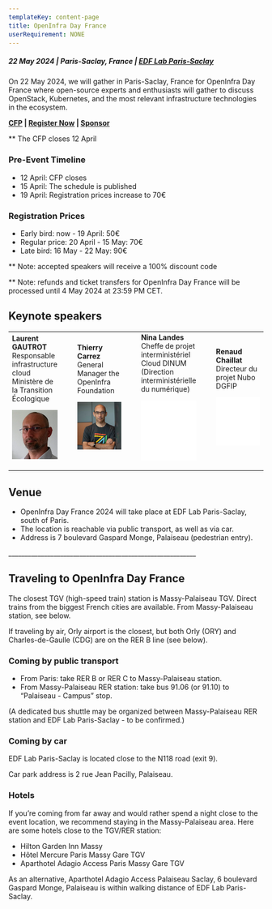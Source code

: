 ```yaml
---
templateKey: content-page
title: OpenInfra Day France
userRequirement: NONE
---
```

##### 22 May 2024 | Paris-Saclay, France | [EDF Lab Paris-Saclay](https://maps.app.goo.gl/sxxPmcTnYe4Dh3f18)

On 22 May 2024, we will gather in Paris-Saclay, France for OpenInfra Day France where open-source experts and enthusiasts will gather to discuss OpenStack, Kubernetes, and the most relevant infrastructure technologies in the ecosystem.

**[CFP](https://openinfrafoundation.formstack.com/forms/2024_openinfra_days_france_cfp) | [Register Now](https://oideurope2024.openinfra.dev/#registration=1) | [Sponsor](https://openinfra.dev/events/sponsorship#France)**

\*\* The CFP closes 12 April

### Pre-Event Timeline

* 12 April: CFP closes
* 15 April: The schedule is published
* 19 April: Registration prices increase to 70€

### Registration Prices

* Early bird: now - 19 April: 50€
* Regular price: 20 April - 15 May: 70€
* Late bird: 16 May - 22 May: 90€

\*\* Note: accepted speakers will receive a 100% discount code

\*\* Note: refunds and ticket transfers for OpenInfra Day France will be processed until 4 May 2024 at 23:59 PM CET.

## Keynote speakers

<table><tr><td style="width:20%"><b>Laurent GAUTROT</b><br/>Responsable infrastructure cloud Ministère de la Transition Écologique<br/>

![Laurent Gautrot](laurent-300.jpg)

</td><td  style="width:5%">&nbsp;</td><td  style="width:20%"><b>Thierry Carrez</b><br/>General Manager the OpenInfra Foundation<br/>

![Thierry Carrez](thierrycarrez-300.jpg)

</td><td  style="width:5%">&nbsp;</td><td style="width:20%"><b>Nina Landes</b><br/>
Cheffe de projet interministériel Cloud DINUM (Direction interministérielle du numérique)<br/>

![](300blank.png)

</td><td  style="width:5%">&nbsp;</td><td  style="width:20%"><b>Renaud Chaillat</b><br/>
Directeur du projet Nubo DGFIP<br/>

![](300blank.png)

</td></tr></table>

## Venue

* OpenInfra Day France 2024 will take place at EDF Lab Paris-Saclay, south of Paris.
* The location is reachable via public transport, as well as via car.
* Address is 7 boulevard Gaspard Monge, Palaiseau (pedestrian entry).

\_\_\_\_\_\_\_\_\_\_\_\_\_\_\_\_\_\_\_\_\_\_\_\_\_\_\_\_\_\_\_\_\_\_\_\_\_\_\_\_\_\_\_\_\_\_\_\_\_\_\_\_\_\_\_\_\_\_

## Traveling to OpenInfra Day France

The closest TGV (high-speed train) station is Massy-Palaiseau TGV. Direct trains from the biggest French cities are available. From Massy-Palaiseau station, see below.

If traveling by air, Orly airport is the closest, but both Orly (ORY) and Charles-de-Gaulle (CDG) are on the RER B line (see below).

### Coming by public transport

* From Paris: take RER B or RER C to Massy-Palaiseau station.
* From Massy-Palaiseau RER station: take bus 91.06 (or 91.10) to “Palaiseau - Campus” stop.

(A dedicated bus shuttle may be organized between Massy-Palaiseau RER station and EDF Lab Paris-Saclay - to be confirmed.)

### Coming by car

EDF Lab Paris-Saclay is located close to the N118 road (exit 9).

Car park address is 2 rue Jean Pacilly, Palaiseau.

### Hotels

If you’re coming from far away and would rather spend a night close to the event location, we recommend staying in the Massy-Palaiseau area. Here are some hotels close to the TGV/RER station:

* Hilton Garden Inn Massy
* Hôtel Mercure Paris Massy Gare TGV
* Aparthotel Adagio Access Paris Massy Gare TGV

As an alternative, Aparthotel Adagio Access Palaiseau Saclay, 6 boulevard Gaspard Monge, Palaiseau is within walking distance of EDF Lab Paris-Saclay.